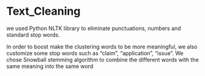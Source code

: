 # Text_Cleaning

we used Python NLTK library to eliminate punctuations, numbers and standard stop words. 

In order to boost make the clustering words to be more meaningful, we also customize some stop words such as “claim”, 
“application”, “issue”. We chose Snowball stemming algorithm to combine the different words with the same meaning into 
the same word

